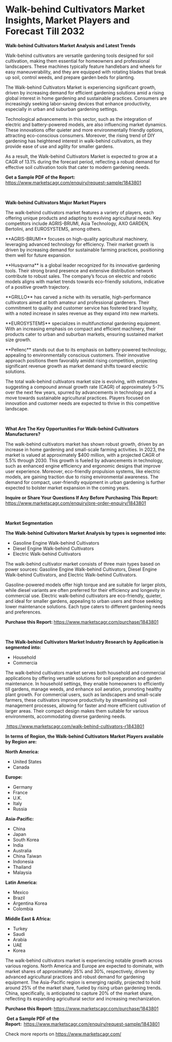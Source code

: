 <p><h1>Walk-behind Cultivators Market Insights, Market Players and Forecast Till 2032</h1></p><p><strong>Walk-behind Cultivators Market Analysis and Latest Trends</strong></p>
<p><p>Walk-behind cultivators are versatile gardening tools designed for soil cultivation, making them essential for homeowners and professional landscapers. These machines typically feature handlebars and wheels for easy maneuverability, and they are equipped with rotating blades that break up soil, control weeds, and prepare garden beds for planting. </p><p>The Walk-behind Cultivators Market is experiencing significant growth, driven by increasing demand for efficient gardening solutions amid a rising global interest in home gardening and sustainable practices. Consumers are increasingly seeking labor-saving devices that enhance productivity, especially in urban and suburban gardening settings. </p><p>Technological advancements in this sector, such as the integration of electric and battery-powered models, are also influencing market dynamics. These innovations offer quieter and more environmentally friendly options, attracting eco-conscious consumers. Moreover, the rising trend of DIY gardening has heightened interest in walk-behind cultivators, as they provide ease of use and agility for smaller gardens.</p><p>As a result, the Walk-behind Cultivators Market is expected to grow at a CAGR of 13.1% during the forecast period, reflecting a robust demand for effective soil cultivation tools that cater to modern gardening needs.</p></p>
<p><strong>Get a Sample PDF of the Report:&nbsp;</strong> <a href="https://www.marketscagr.com/enquiry/request-sample/1843801?utm_campaign=3249&utm_medium=2&utm_source=Github&utm_content=ia&utm_term=12042025&utm_id=walk-behind-cultivators">https://www.marketscagr.com/enquiry/request-sample/1843801</a></p>
<p>&nbsp;</p>
<p><strong>Walk-behind Cultivators Major Market Players</strong></p>
<p><p>The walk-behind cultivators market features a variety of players, each offering unique products and adapting to evolving agricultural needs. Key competitors include AGRIS-BRUMI, Asia Technology, AXO GARDEN, Bertolini, and EUROSYSTEMS, among others.</p><p>**AGRIS-BRUMI** focuses on high-quality agricultural machinery, leveraging advanced technology for efficiency. Their market growth is driven by increasing demand for sustainable farming practices, positioning them well for future expansion.</p><p>**Husqvarna** is a global leader recognized for its innovative gardening tools. Their strong brand presence and extensive distribution network contribute to robust sales. The company’s focus on electric and robotic models aligns with market trends towards eco-friendly solutions, indicative of a positive growth trajectory.</p><p>**GRILLO** has carved a niche with its versatile, high-performance cultivators aimed at both amateur and professional gardeners. Their commitment to quality and customer service has fostered brand loyalty, with a noted increase in sales revenue as they expand into new markets.</p><p>**EUROSYSTEMS** specializes in multifunctional gardening equipment. With an increasing emphasis on compact and efficient machinery, their products cater to urban and suburban markets, ensuring sustained market size growth. </p><p>**Pellenc** stands out due to its emphasis on battery-powered technology, appealing to environmentally conscious customers. Their innovative approach positions them favorably amidst rising competition, projecting significant revenue growth as market demand shifts toward electric solutions.</p><p>The total walk-behind cultivators market size is evolving, with estimates suggesting a compound annual growth rate (CAGR) of approximately 5-7% over the next few years, spurred by advancements in technology and a move towards sustainable agricultural practices. Players focused on innovation and customer needs are expected to thrive in this competitive landscape.</p></p>
<p>&nbsp;</p>
<p><strong>What Are The Key Opportunities For Walk-behind Cultivators Manufacturers?</strong></p>
<p><p>The walk-behind cultivators market has shown robust growth, driven by an increase in home gardening and small-scale farming activities. In 2023, the market is valued at approximately $400 million, with a projected CAGR of 5.5% through 2030. This growth is fueled by advancements in technology, such as enhanced engine efficiency and ergonomic designs that improve user experience. Moreover, eco-friendly propulsion systems, like electric models, are gaining traction due to rising environmental awareness. The demand for compact, user-friendly equipment in urban gardening is further expected to bolster market expansion in the coming years.</p></p>
<p><strong>Inquire or Share Your Questions If Any Before Purchasing This Report:</strong> <a href="https://www.marketscagr.com/enquiry/pre-order-enquiry/1843801?utm_campaign=3249&utm_medium=2&utm_source=Github&utm_content=ia&utm_term=12042025&utm_id=walk-behind-cultivators">https://www.marketscagr.com/enquiry/pre-order-enquiry/1843801</a></p>
<p>&nbsp;</p>
<p><strong>Market Segmentation</strong></p>
<p><strong>The Walk-behind Cultivators Market Analysis by types is segmented into:</strong></p>
<p><ul><li>Gasoline Engine Walk-behind Cultivators</li><li>Diesel Engine Walk-behind Cultivators</li><li>Electric Walk-behind Cultivators</li></ul></p>
<p><p>The walk-behind cultivator market consists of three main types based on power sources: Gasoline Engine Walk-behind Cultivators, Diesel Engine Walk-behind Cultivators, and Electric Walk-behind Cultivators. </p><p>Gasoline-powered models offer high torque and are suitable for larger plots, while diesel variants are often preferred for their efficiency and longevity in commercial use. Electric walk-behind cultivators are eco-friendly, quieter, and ideal for smaller gardens, appealing to urban users and those seeking lower maintenance solutions. Each type caters to different gardening needs and preferences.</p></p>
<p><strong>Purchase this Report:&nbsp;</strong><a href="https://www.marketscagr.com/purchase/1843801?utm_campaign=3249&utm_medium=2&utm_source=Github&utm_content=ia&utm_term=12042025&utm_id=walk-behind-cultivators">https://www.marketscagr.com/purchase/1843801</a></p>
<p>&nbsp;</p>
<p><strong>The Walk-behind Cultivators Market Industry Research by Application is segmented into:</strong></p>
<p><ul><li>Household</li><li>Commercia</li></ul></p>
<p><p>The walk-behind cultivators market serves both household and commercial applications by offering versatile solutions for soil preparation and garden maintenance. In household settings, they enable homeowners to efficiently till gardens, manage weeds, and enhance soil aeration, promoting healthy plant growth. For commercial users, such as landscapers and small-scale farmers, these cultivators improve productivity by streamlining soil management processes, allowing for faster and more efficient cultivation of larger areas. Their compact design makes them suitable for various environments, accommodating diverse gardening needs.</p></p>
<p><a href="https://www.marketscagr.com/walk-behind-cultivators-r1843801?utm_campaign=3249&utm_medium=2&utm_source=Github&utm_content=ia&utm_term=12042025&utm_id=walk-behind-cultivators">&nbsp;https://www.marketscagr.com/walk-behind-cultivators-r1843801</a></p>
<p><strong>In terms of Region, the Walk-behind Cultivators Market Players available by Region are:</strong></p>
<p>
    <p> <strong> North America: </strong>
        <ul>
            <li>United States</li>
            <li>Canada</li>
        </ul>
        </p> 
    <p> <strong> Europe: </strong>
        <ul>
            <li>Germany</li>
            <li>France</li>
            <li>U.K.</li>
            <li>Italy</li>
            <li>Russia</li>
        </ul>
        </p> 
    <p> <strong> Asia-Pacific: </strong>
        <ul>
            <li>China</li>
            <li>Japan</li>
            <li>South Korea</li>
            <li>India</li>
            <li>Australia</li>
            <li>China Taiwan</li>
            <li>Indonesia</li>
            <li>Thailand</li>
            <li>Malaysia</li>
        </ul>
        </p> 
    <p> <strong> Latin America: </strong>
        <ul>
            <li>Mexico</li>
            <li>Brazil</li>
            <li>Argentina Korea</li>
            <li>Colombia</li>
        </ul>
        </p> 
    <p> <strong> Middle East & Africa: </strong>
        <ul>
            <li>Turkey</li>
            <li>Saudi</li>
            <li>Arabia</li>
            <li>UAE</li>
            <li>Korea</li>
        </ul>
    </p>
    </p>
<p><p>The walk-behind cultivators market is experiencing notable growth across various regions. North America and Europe are expected to dominate, with market shares of approximately 35% and 30%, respectively, driven by advanced agricultural practices and robust demand for gardening equipment. The Asia-Pacific region is emerging rapidly, projected to hold around 25% of the market share, fueled by rising urban gardening trends. China, specifically, is anticipated to capture 20% of the market share, reflecting its expanding agricultural sector and increasing mechanization.</p></p>
<p><strong>Purchase this Report: </strong><a href="https://www.marketscagr.com/purchase/1843801?utm_campaign=3249&utm_medium=2&utm_source=Github&utm_content=ia&utm_term=12042025&utm_id=walk-behind-cultivators">https://www.marketscagr.com/purchase/1843801</a></p>
<p>&nbsp;<strong>Get a Sample PDF of the Report:&nbsp;&nbsp;</strong><a href="https://www.marketscagr.com/enquiry/request-sample/1843801?utm_campaign=3249&utm_medium=2&utm_source=Github&utm_content=ia&utm_term=12042025&utm_id=walk-behind-cultivators">https://www.marketscagr.com/enquiry/request-sample/1843801</a></p>
<p><strong></strong></p>
<p>Check more reports on <a href="https://www.marketscagr.com/?utm_campaign=3249&utm_medium=2&utm_source=Github&utm_content=ia&utm_term=12042025&utm_id=walk-behind-cultivators">https://www.marketscagr.com/</a></p>